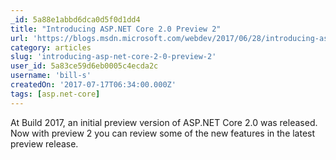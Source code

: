 ```yaml
---
_id: 5a88e1abbd6dca0d5f0d1dd4
title: "Introducing ASP.NET Core 2.0 Preview 2"
url: 'https://blogs.msdn.microsoft.com/webdev/2017/06/28/introducing-asp-net-core-2-0-preview-2/'
category: articles
slug: 'introducing-asp-net-core-2-0-preview-2'
user_id: 5a83ce59d6eb0005c4ecda2c
username: 'bill-s'
createdOn: '2017-07-17T06:34:00.000Z'
tags: [asp.net-core]
---
```


At Build 2017, an initial preview version of ASP.NET Core 2.0 was released. Now with preview 2 you can review some of the new features in the latest preview release.
